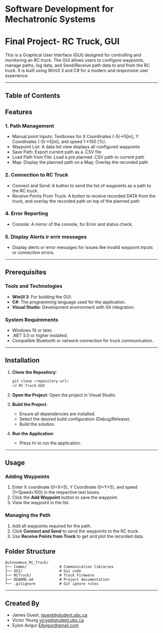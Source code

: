 ﻿# Software Development for Mechatronic Systems
# Final Project- RC Truck, GUI 

This is a Graphical User Interface (GUI) designed for controlling and monitoring an RC truck. 
The GUI allows users to configure waypoints, manage paths, log data, 
and Send/Receive path data to and from the RC truck. It is built using WinUI 3 and C# 
for a modern and responsive user experience.

---
## Table of Contents


## Features

### 1. **Path Management**
- Manual point Inputs: Textboxes for X Coordinates (-5)->5[m], Y Coordinates (-5)->5[m], 
and speed 1->100 [%}.
- Waypoint List: A data list view displays all configured waypoints
- Save Path: Export current path as a .CSV file
- Load Path from File: Load a pre planned .CSV path to current path
- Map: Display the planned path on a Map, Overlay the recorded path
### 2. **Connection to RC Truck**
- Connect and Send: A button to send the list of waypoints as a path to the RC truck.
- Receive Points From Truck: A button to receive recorded DATA from the truck, and overlay the recorded path on top of the planned path

### 4. **Error Reporting**
- Console: A mirror of the console, for Error and status check. 

### 5. **Display Alerts ir errir messages**
- Display alerts or error messages for issues like invalid waypoint inputs or connection errors.

---

## Prerequisites

### Tools and Technologies
- **WinUI 3**: For building the GUI.
- **C#**: The programming language used for the application.
- **Visual Studio**: Development environment with Git integration.

### System Requirements
- Windows 10 or later.
- .NET 5.0 or higher installed.
- Compatible Bluetooth or network connection for truck communication.

---

## Installation

1. **Clone the Repository**:
   ```bash
   git clone <repository-url>
   cd RC-Truck-GUI
   ```

1. **Open the Project**:
   Open the project in Visual Studio.

1. **Build the Project**:
   - Ensure all dependencies are installed.
   - Select the desired build configuration (Debug/Release).
   - Build the solution.

1. **Run the Application**:
   - Press `F5` to run the application.

---

## Usage

### Adding Waypoints
1. Enter X coordinate (0<X<5), Y Coordinate (0<Y<5), and speed (1<Speed<100) in the respective text boxes.
2. Click the **Add Waypoint** button to save the waypoint.
3. View the waypoint in the list.

### Managing the Path
1. Add all waypoints required for the path.
2. Click **Connect and Send** to send the waypoints to the RC truck.
3. Use **Receive Points from Truck** to get and plot the recorded data.

## Folder Structure
```
Autonomous_RC_Truck/
├── Comms/               # Communication libraries
├── GUI/                 # Gui code
├── RCTruck/             # Truck Firmware
├── README.md            # Project documentation
└── .gitignore           # Git ignore rules
```

---

## Created By
- James Guest, jguest@student.ubc.ca
- Victor Yeung vicye@student.ubc.ca
- Eylon Avigur EAvigur@gmail.com
